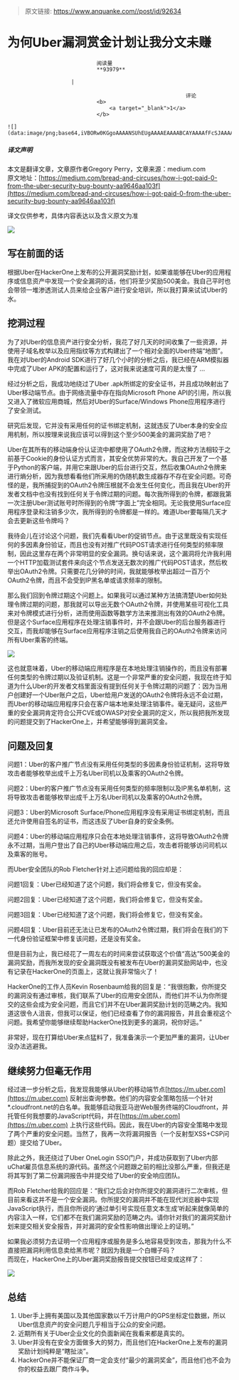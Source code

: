 > 原文链接: https://www.anquanke.com//post/id/92634 


# 为何Uber漏洞赏金计划让我分文未赚


                                阅读量   
                                **93979**
                            
                        |
                        
                                                            评论
                                <b>
                                    <a target="_blank">1</a>
                                </b>
                                                                                                                                    ![](data:image/png;base64,iVBORw0KGgoAAAANSUhEUgAAAAEAAAABCAYAAAAfFcSJAAAAAXNSR0IArs4c6QAAAARnQU1BAACxjwv8YQUAAAAJcEhZcwAADsQAAA7EAZUrDhsAAAANSURBVBhXYzh8+PB/AAffA0nNPuCLAAAAAElFTkSuQmCC)
                                                                                            



##### 译文声明

本文是翻译文章，文章原作者Gregory Perry，文章来源：medium.com
                                <br>原文地址：[https://medium.com/bread-and-circuses/how-i-got-paid-0-from-the-uber-security-bug-bounty-aa9646aa103f](https://medium.com/bread-and-circuses/how-i-got-paid-0-from-the-uber-security-bug-bounty-aa9646aa103f)

译文仅供参考，具体内容表达以及含义原文为准

[![](https://p4.ssl.qhimg.com/t013af2f75411d82482.png)](https://p4.ssl.qhimg.com/t013af2f75411d82482.png)



## 写在前面的话

根据Uber在HackerOne上发布的公开漏洞奖励计划，如果谁能够在Uber的应用程序或信息资产中发现一个安全漏洞的话，他们将至少奖励500美金。我自己平时也会带领一堆渗透测试人员来给企业客户进行安全培训，所以我打算来试试Uber的水。



## 挖洞过程

为了对Uber的信息资产进行安全分析，我花了好几天的时间收集了一些资源，并使用子域名枚举以及应用指纹等方式构建出了一个相对全面的Uber终端“地图”。我在对Uber的Android SDK进行了好几个小时的分析之后，我已经在ARM模拟器中完成了Uber APK的配置和运行了，这对我来说速度可真的是太慢了 …

经过分析之后，我成功地绕过了Uber .apk所绑定的安全证书，并且成功映射出了Uber移动端节点。由于网络流量中存在指向Microsoft Phone API的引用，所以我又进入了微软应用商城，然后对Uber的Surface/Windows Phone应用程序进行了安全测试。

研究后发现，它并没有采用任何的证书绑定机制，这就违反了Uber本身的安全应用机制，所以按理来说我应该可以得到这个至少500美金的漏洞奖励了吧？

Uber在其所有的移动端身份认证流中都使用了OAuth2令牌，而这种方法相较于之前基于Cookie的身份认证方式而言，其安全优势非常的大。我自己开发了一个基于Python的客户端，并用它来跟Uber的后台进行交互，然后收集OAuth2令牌来进行熵分析，因为我想看看他们所采用的伪随机数生成器存不存在安全问题。可奇怪的是，我所捕捉到的OAuth2令牌压根就不会发生任何变化，而且我在Uber的开发者文档中也没有找到任何关于令牌过期的问题。每次我所得到的令牌，都跟我第一次注册Uber测试账号时所得到的令牌“字面上”完全相同。无论我使用Surface应用程序登录和注销多少次，我所得到的令牌都是一样的。难道Uber要每隔几天才会去更新这些令牌吗？

我待会儿在讨论这个问题，我们先看看Uber的促销节点。由于这里既没有实现任何的多因素身份验证，而且也没有对推广代码POST请求进行任何类型的频率限制，因此这里存在两个非常明显的安全漏洞。换句话来说，这个漏洞将允许我利用一个HTTP加载测试套件来向这个节点发送无数次的推广代码POST请求，然后枚举出OAuth2令牌。只需要花几分钟的时间，我就能够枚举出超过一百万个OAuth2令牌，而且不会受到IP黑名单或请求频率的限制。

那么我们回到令牌过期这个问题上。如果我可以通过某种方法搞清楚Uber如何处理令牌过期的问题，那我就可以导出无数个OAuth2令牌，并使用某些可视化工具来对令牌模式进行分析，进而使用函数等数学方法来推测出有效的OAuth2令牌。但是这个Surface应用程序在处理注销事件时，并不会跟Uber的后台服务器进行交互，而我却能够在Surface应用程序注销之后使用我自己的OAuth2令牌来访问所有Uber乘客的终端。

[![](https://p4.ssl.qhimg.com/t015a0de733f22ecb1d.png)](https://p4.ssl.qhimg.com/t015a0de733f22ecb1d.png)

这也就意味着，Uber的移动端应用程序是在本地处理注销操作的，而且没有部署任何类型的令牌过期以及验证机制。这是一个非常严重的安全问题，我现在终于知道为什么Uber的开发者文档里面没有提到任何关于令牌过期的问题了：因为当用户创建好一个Uber账户之后，Uber给用户发送的OAuth2令牌将永远不会过期，而Uber的移动端应用程序只会在客户端本地来处理注销事件。毫无疑问，这些严重的安全漏洞肯定符合公开CVE或OWASP对安全漏洞的定义，所以我把我所发现的问题提交到了HackerOne上，并希望能够得到漏洞奖金。



## 问题及回复

问题1：Uber的客户推广节点没有采用任何类型的多因素身份验证机制，这将导致攻击者能够枚举出成千上万名Uber司机以及乘客的OAuth2令牌。

问题2：Uber的客户推广节点没有采用任何类型的频率限制以及IP黑名单机制，这将导致攻击者能够枚举出成千上万名Uber司机以及乘客的OAuth2令牌。

问题3：Uber的Microsoft Surface/Phone应用程序没有采用证书绑定机制，而且还允许使用自签名的证书，而这违反了Uber自身的安全条例。

问题4：Uber的移动端应用程序只会在本地处理注销事件，这将导致OAuth2令牌永不过期，当用户登出了自己的Uber移动端应用之后，攻击者将能够访问司机以及乘客的账号。

而Uber安全团队的Rob Fletcher针对上述问题给我的回应却是：

问题1回复：Uber已经知道了这个问题，我们将会修复它，但没有奖金。

问题2回复：Uber已经知道了这个问题，我们将会修复它，但没有奖金。

问题3回复：Uber已经知道了这个问题，我们将会修复它，但没有奖金。

问题4回复：Uber目前还无法让已发布的OAuth2令牌过期，我们将会在我们的下一代身份验证框架中修复该问题，还是没有奖金。

但是目前为止，我已经花了一周左右的时间来尝试获取这个价值“高达”500美金的漏洞奖励，而我所发现的安全漏洞既没有被发布在Uber的漏洞奖励网站中，也没有记录在HackerOne的页面上，这就让我非常恼火了！

HackerOne的工作人员Kevin Rosenbaum给我的回复是：“我很抱歉，你所提交的漏洞没有通过审核，我们联系了Uber的应用安全团队，而他们并不认为你所提交的这些会成为安全问题，而且它们并不在Uber漏洞奖励计划的范畴之内。我知道这很令人沮丧，但我可以保证，他们已经查看了你的漏洞报告，并且会重视这个问题。我希望你能够继续帮助HackerOne找到更多的漏洞，祝你好运。”

非常好，现在打算给Uber来点猛料了，我准备演示一个更加严重的漏洞，让Uber没办法逃避我。



## 继续努力但毫无作用

经过进一步分析之后，我发现我能够从Uber的移动端节点[https://m.uber.com](https://m.uber.com) 反射出查询参数。他们的内容安全策略包括一个针对*.cloudfront.net的白名单。我能够启动我亚马逊Web服务终端的Cloudfront，并托管任何我想要的JavaScript代码，并在[https://m.uber.com](https://m.uber.com) 上执行这些代码。因此，我在Uber的内容安全策略中发现了两个严重的安全问题。当然了，我再一次将漏洞报告（一个反射型XSS+CSP问题）提交给了Uber。

除此之外，我还绕过了Uber OneLogin SSO门户，并成功获取到了Uber内部uChat雇员信息系统的源代码。虽然这个问题跟之前的相比没那么严重，但我还是将其写到了第二份漏洞报告中并提交给了Uber的安全响应团队。

而Rob Fletcher给我的回应是：“我们之后会对你所提交的漏洞进行二次审核，但目前来看这并不是一个安全漏洞。你所提交的漏洞并不能在现代浏览器中实现JavaScript执行，而且你所说的‘通过单引号实现任意文本生成’听起来就像简单的内容注入一样，它们都不在我们漏洞奖励的范畴之内。请你针对我们的漏洞奖励计划来提交相关安全报告，并对漏洞的安全性影响做出理论上的证明。”

如果我必须努力去证明一个应用程序或服务是多么地容易受到攻击，那我为什么不直接把漏洞利用信息卖给黑市呢？就因为我是一个白帽子吗？<br>
而现在，HackerOne上的Uber漏洞奖励报告提交按钮已经变成这样了：

[![](https://p0.ssl.qhimg.com/t01e5b35e78afbbc742.png)](https://p0.ssl.qhimg.com/t01e5b35e78afbbc742.png)



## 总结
1. Uber手上拥有美国以及其他国家数以千万计用户的GPS坐标定位数据，所以Uber信息资产的安全问题几乎相当于公众的安全问题。
1. 近期所有关于Uber企业文化的负面新闻在我看来都是真实的。
1. Uber并没有在安全方面做多大的努力，而且他们在HackerOne上发布的漏洞奖励计划纯粹是“瞎扯淡”。
1. HackerOne并不能保证厂商一定会支付“最少的漏洞奖金”，而且他们也不会为你的权益去跟厂商作斗争。